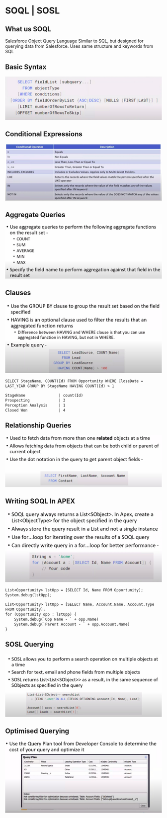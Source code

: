 # SOQL | SOSL

## What us SOQL

Salesforce Object Query Language
Similar to SQL, but designed for querying data from Salesforce.
Uses same structure and keywords from SQL

## Basic Syntax

<img src="../0%20-%20Resources/soql-query.jpeg"/>

## Conditional Expressions

<img src="../0%20-%20Resources/soql-conditonal-expressions.jpeg"/>

## Aggregate Queries

<img src="../0%20-%20Resources/soql-aggregations.jpeg"/>

## Clauses

<img src="../0%20-%20Resources/soql-clauses.jpeg"/>

```
SELECT StageName, COUNT(Id) FROM Opportunity WHERE CloseDate = LAST_YEAR GROUP BY StageName HAVING COUNT(Id) > 1
```

```
StageName               | count(Id)
Prospecting             | 3
Perception Analysis     | 1
Closed Won              | 4
```

## Relationship Queries

<img src="../0%20-%20Resources/soql-relationship.jpeg"/>

## Writing SOQL In APEX

<img src="../0%20-%20Resources/soql-coding.jpeg"/>

```
List<Opportunity> lstOpp = [SELECT Id, Name FROM Opportunity];
System.debug(lstOpp);
```

```
List<Opportunity> lstOpp = [SELECT Name, Account.Name, Account.Type FROM Opportunity];
for (Opportunity opp : lstOpp) {
    System.debug(`Opp Name - ` + opp.Name)
    System.debug(`Parent Account - ` + opp.Account.Name)
}
```

## SOSL Querying

<img src="../0%20-%20Resources/sosl.jpeg"/>

## Optimised Querying

<img src="../0%20-%20Resources/optimised%20queries.jpeg"/>
